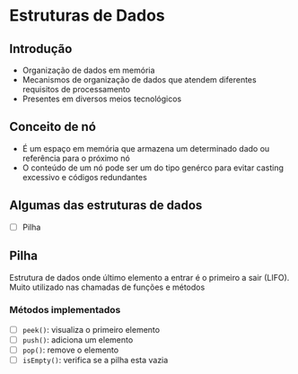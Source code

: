 # Estruturas de Dados
## Introdução

- Organização de dados em memória
- Mecanismos de organização de dados que atendem diferentes requisitos de processamento
- Presentes em diversos meios tecnológicos

## Conceito de nó

- É um espaço em memória que armazena um determinado dado ou referência para o próximo nó
- O conteúdo de um nó pode ser um do tipo genérco para evitar casting excessivo e códigos redundantes

## Algumas das estruturas de dados 

 - [ ] Pilha

## Pilha

Estrutura de dados onde último elemento a entrar é o primeiro a sair (LIFO). Muito utilizado nas chamadas de funções e métodos

### Métodos implementados

- [ ] `peek()`: visualiza o primeiro elemento
- [ ] `push()`: adiciona um elemento
- [ ] `pop()`: remove o elemento
- [ ] `isEmpty()`: verifica se a pilha esta vazia